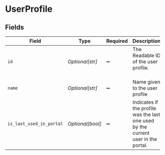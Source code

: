 # UserProfile


## Fields

| Field                                                                             | Type                                                                              | Required                                                                          | Description                                                                       |
| --------------------------------------------------------------------------------- | --------------------------------------------------------------------------------- | --------------------------------------------------------------------------------- | --------------------------------------------------------------------------------- |
| `id`                                                                              | *Optional[str]*                                                                   | :heavy_minus_sign:                                                                | The Readable ID of the user profile.<br><br/>                                     |
| `name`                                                                            | *Optional[str]*                                                                   | :heavy_minus_sign:                                                                | Name given to the user profile                                                    |
| `is_last_used_in_portal`                                                          | *Optional[bool]*                                                                  | :heavy_minus_sign:                                                                | Indicates if the profile was the last one used by the current user in the portal. |